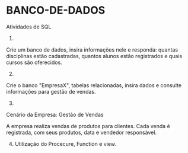 # BANCO-DE-DADOS
Atividades de SQL

1.
Crie um banco de dados, insira informações nele e responda: quantas disciplinas estão cadastradas,
quantos alunos estão registrados e quais cursos são oferecidos.


2.
Crie o banco "EmpresaX", tabelas relacionadas, insira dados e consulte informações para gestão de vendas.

3.
Cenário da Empresa: Gestão de Vendas

A empresa realiza vendas de produtos para clientes.  Cada venda é registrada, com seus produtos, data e vendedor responsável.

4. Utilização do Procecure, Function e view.
